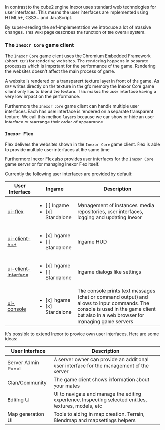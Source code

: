 In contrast to the cube2 engine Inexor uses standard web technologies for user interfaces. This means the user interfaces are implemented using HTML5+, CSS3+ and JavaScript.

By super-seeding the self-implementation we introduce a lot of massive changes. This wiki page describes the function of the overall system.

### The `Inexor Core` game client

The `Inexor Core` game client uses the Chromium Embedded Framework (short: `CEF`) for rendering websites. The rendering happens in separate processes which is important for the performance of the game. Rendering the websites doesn't affect the main process of game.

A website is rendered on a transparent texture layer in front of the game. As `CEF` writes directly on the texture in the gfx memory the Inexor Core game client only has to blend the texture. This makes the user interface having a very low impact on the performance.

Furthermore the `Inexor Core` game client can handle multiple user interfaces. Each has user interface is rendered on a separate transparent texture. We call this method `layers` because we can show or hide an user interface or rearrange their order of appearance.

### `Inexor Flex`

Flex delivers the websites shown in the `Inexor Core` game client. Flex is able to provide multiple user interfaces at the same time.

Furthermore Inexor Flex also provides user interfaces for the `Inexor Core` game server or for managing Inexor Flex itself.

Currently the following user interfaces are provided by default:

| User Interface | Ingame | Description |
| --- | --- | --- |
| [ui-flex](/inexorgame/ui-flex) | <ul><li>[ ] Ingame</li><li>[x] Standalone</li></ul> | Management of instances, media repositories, user interfaces, logging and updating Inexor |
| [ui-client-hud](/inexorgame/ui-client-hud) | <ul><li>[x] Ingame</li><li>[ ] Standalone</li></ul> | Ingame HUD |
| [ui-client-interface](/inexorgame/ui-client-interface) | <ul><li>[x] Ingame</li><li>[ ] Standalone</li></ul> | Ingame dialogs like settings |
| [ui-console](/inexorgame/ui-console) | <ul><li>[x] Ingame</li><li>[x] Standalone</li></ul> | The console prints text messages (chat or command output) and allows to input commands. The console is used in the game client but also in a web browser for managing game servers |
 
It's possible to extend Inexor to provide own user interfaces. Here are some ideas:

| User Interface | Description |
| --- | --- |
| Server Admin Panel | A server owner can provide an additional user interface for the management of the server |
| Clan/Community | The game client shows information about your mates |
| Editing UI | UI to navigate and manage the editing experience. Inspecting selected entities, textures, models, etc |
| Map generation UI | Tools to aiding in map creation. Terrain, Blendmap and mapsettings helpers |
